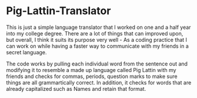 # Pig-Lattin-Translator

This is just a simple language translator that I worked on one and a half year into my college degree. There are a lot of things that can improved upon, but overall, I think it suits its purpose very well - As a coding practice that I can work on while having a faster way to communicate with my friends in a secret language.

The code works by pulling each individual word from the sentence out and modifying it to resemble a made up language called Pig Lattin with my friends and checks for commas, periods, question marks to make sure things are all grammartically correct. In addition, it checks for words that are already capitalized such as Names and retain that format. 
